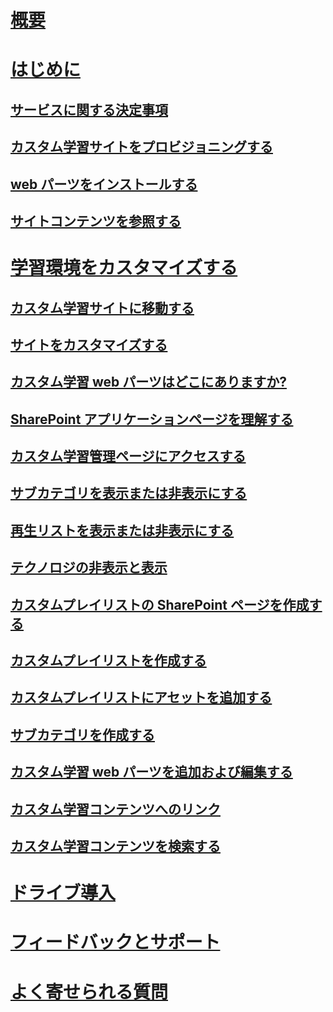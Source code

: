 # [概要](index.md)
# [はじめに](prereqs.md)
## [サービスに関する決定事項](servicedecisions.md)
## [カスタム学習サイトをプロビジョニングする](installsitepackage.md)
## [web パーツをインストールする](installwebpart.md)
## [サイトコンテンツを参照する](sitecontent.md)
# [学習環境をカスタマイズする](custom_overview.md)
## [カスタム学習サイトに移動する](custom_goto.md)
## [サイトをカスタマイズする](custom_edithelp.md)
## [カスタム学習 web パーツはどこにありますか?](custom_whereiswebpart.md)
## [SharePoint アプリケーションページを理解する](custom_apppages.md)
## [カスタム学習管理ページにアクセスする](custom_accessadmin.md)
## [サブカテゴリを表示または非表示にする](custom_hideshowsub.md)
## [再生リストを表示または非表示にする](custom_hideshowplaylists.md)
## [テクノロジの非表示と表示](custom_hideshowtech.md)
## [カスタムプレイリストの SharePoint ページを作成する](custom_createnewpage.md)
## [カスタムプレイリストを作成する](custom_createnewplaylist.md)
## [カスタムプレイリストにアセットを追加する](custom_addassets.md)
## [サブカテゴリを作成する](custom_createnewcat.md)
## [カスタム学習 web パーツを追加および編集する](custom_addwebpart.md)
## [カスタム学習コンテンツへのリンク](custom_linking.md)
## [カスタム学習コンテンツを検索する](custom_search.md)
# [ドライブ導入](driveadoption.md)
# [フィードバックとサポート](feedback.md)
# [よく寄せられる質問](faq.md)

